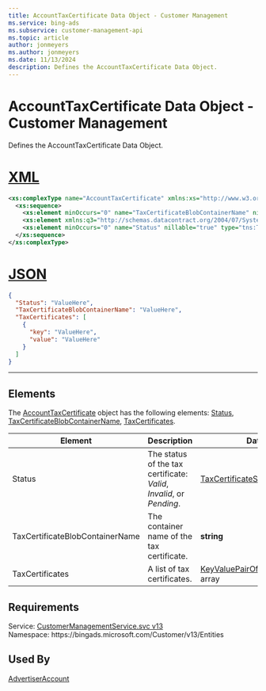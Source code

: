 ```yaml
---
title: AccountTaxCertificate Data Object - Customer Management
ms.service: bing-ads
ms.subservice: customer-management-api
ms.topic: article
author: jonmeyers
ms.author: jonmeyers
ms.date: 11/13/2024
description: Defines the AccountTaxCertificate Data Object.
---
```

# AccountTaxCertificate Data Object - Customer Management
Defines the AccountTaxCertificate Data Object.

# [XML](#tab/xml)

```xml
<xs:complexType name="AccountTaxCertificate" xmlns:xs="http://www.w3.org/2001/XMLSchema">
  <xs:sequence>
    <xs:element minOccurs="0" name="TaxCertificateBlobContainerName" nillable="true" type="xs:string" />
    <xs:element xmlns:q3="http://schemas.datacontract.org/2004/07/System.Collections.Generic" minOccurs="0" name="TaxCertificates" nillable="true" type="q3:ArrayOfKeyValuePairOfstringbase64Binary" />
    <xs:element minOccurs="0" name="Status" nillable="true" type="tns:TaxCertificateStatus" />
  </xs:sequence>
</xs:complexType>
```

# [JSON](#tab/json)

```json
{
  "Status": "ValueHere",
  "TaxCertificateBlobContainerName": "ValueHere",
  "TaxCertificates": [
    {
      "key": "ValueHere",
      "value": "ValueHere"
    }
  ]
}
```

-----

## <a name="elements"></a>Elements

The [AccountTaxCertificate](accounttaxcertificate.md) object has the following elements: [Status](#status), [TaxCertificateBlobContainerName](#taxcertificateblobcontainername), [TaxCertificates](#taxcertificates).

|Element|Description|Data Type|
|-----------|---------------|-------------|
|<a name="status"></a>Status|The status of the tax certificate: *Valid*, *Invalid*, or *Pending*.|[TaxCertificateStatus](taxcertificatestatus.md)|
|<a name="taxcertificateblobcontainername"></a>TaxCertificateBlobContainerName|The container name of the tax certificate.|**string**|
|<a name="taxcertificates"></a>TaxCertificates|A list of tax certificates.|[KeyValuePairOfstringbase64Binary](keyvaluepairofstringbase64binary.md) array|

## Requirements
Service: [CustomerManagementService.svc v13](https://clientcenter.api.bingads.microsoft.com/Api/CustomerManagement/v13/CustomerManagementService.svc)  
Namespace: https\://bingads.microsoft.com/Customer/v13/Entities  

## Used By
[AdvertiserAccount](advertiseraccount.md)  
